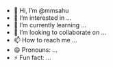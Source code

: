 - 👋 Hi, I’m @mmsahu
- 👀 I’m interested in ...
- 🌱 I’m currently learning ...
- 💞️ I’m looking to collaborate on ...
- 📫 How to reach me ...
- 😄 Pronouns: ...
- ⚡ Fun fact: ...

<!---
mmsahu/mmsahu is a ✨ special ✨ repository because its `README.md` (this file) appears on your GitHub profile.
You can click the Preview link to take a look at your changes.
--->
